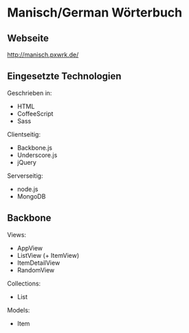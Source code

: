 # Manisch/German Wörterbuch

## Webseite

http://manisch.pxwrk.de/

## Eingesetzte Technologien

Geschrieben in:
- HTML
- CoffeeScript
- Sass

Clientseitig:
- Backbone.js
- Underscore.js
- jQuery

Serverseitig:
- node.js
- MongoDB

## Backbone

Views:
- AppView
- ListView (+ ItemView)
- ItemDetailView
- RandomView

Collections:
- List

Models:
- Item